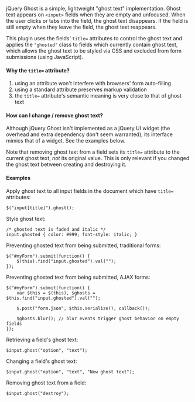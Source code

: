jQuery Ghost is a simple, lightweight "ghost text" implementation.  Ghost text appears on `<input>` fields when they are empty and unfocused.  When the user clicks or tabs into the field, the ghost text disappears.  If the field is still empty when they leave the field, the ghost text reappears.

This plugin uses the fields' `title=` attributes to control the ghost text and applies the `"ghosted"` class to fields which currently contain ghost text, which allows the ghost text to be styled via CSS and excluded from form submissions (using JavaScript).

#### Why the `title=` attribute?

1. using an attribute won't interfere with browsers' form auto-filling
2. using a standard attribute preserves markup validation
3. the `title=` attribute's semantic meaning is very close to that of ghost text

#### How can I change / remove ghost text?

Although jQuery Ghost isn't implemented as a jQuery UI widget (the overhead and extra dependency don't seem warranted), its interface mimics that of a widget.  See the examples below.

Note that removing ghost text from a field sets its `title=` attribute to the current ghost text, *not* its original value.  This is only relevant if you changed the ghost text between creating and destroying it.

#### Examples

Apply ghost text to all input fields in the document which have `title=` attributes:

    $("input[title]").ghost();

Style ghost text:

    /* ghosted text is faded and italic */
    input.ghosted { color: #999; font-style: italic; }

Preventing ghosted text from being submitted, traditional forms:

    $("#myForm").submit(function() {
        $(this).find("input.ghosted").val("");
    });

Preventing ghosted text from being submitted, AJAX forms:

    $("#myForm").submit(function() {
        var $this = $(this), $ghosts = $this.find("input.ghosted").val("");

        $.post("form.json", $this.serialize(), callback());

        $ghosts.blur(); // blur events trigger ghost behavior on empty fields
    });

Retrieving a field's ghost text:

    $input.ghost("option", "text");

Changing a field's ghost text:

    $input.ghost("option", "text", "New ghost text");

Removing ghost text from a field:

    $input.ghost("destroy");

